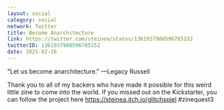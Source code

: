 ```yaml
---
layout: social
category: social
network: Twitter
title: Become Anarchitecture
link: https://twitter.com/steinea/status/1361937980596785152
twitterID: 1361937980596785152
date: 2021-02-16
---
```


"Let us become anarchitecture." —Legacy Russell

Thank you to all of my backers who have made it possible for this weird little zine to come into the world. If you missed out on the Kickstarter, you can follow the project here <https://steinea.itch.io/glitchspiel> #zinequest3

